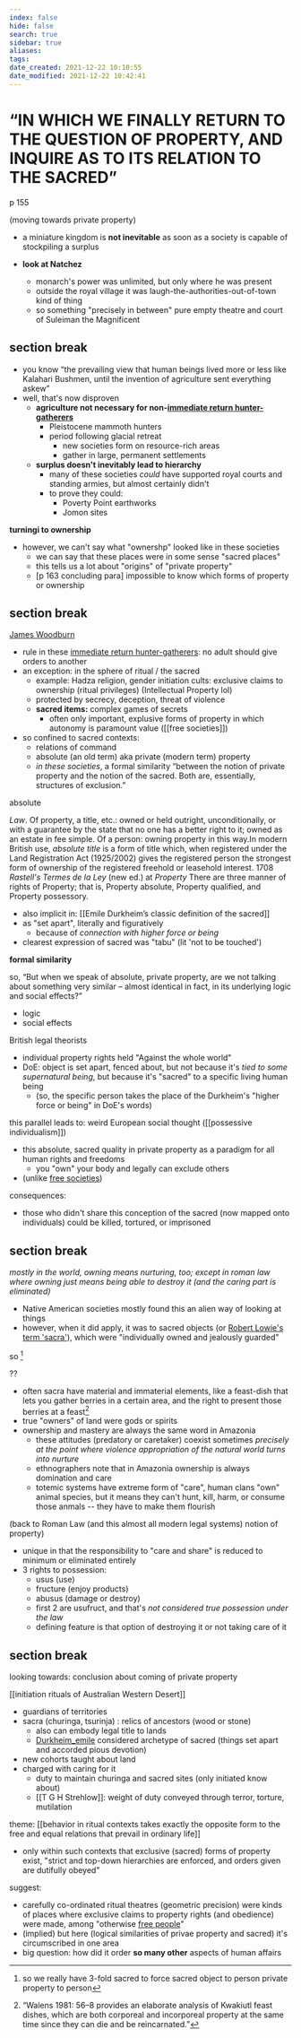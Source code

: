 ```yaml
---
index: false
hide: false
search: true
sidebar: true
aliases:
tags:
date_created: 2021-12-22 10:10:55
date_modified: 2021-12-22 10:42:41
---
```


# “IN WHICH WE FINALLY RETURN TO THE QUESTION OF PROPERTY, AND INQUIRE AS TO ITS RELATION TO THE SACRED”

p 155

(moving towards private property)

- a miniature kingdom is  **not inevitable** as soon as a society is capable of stockpiling a surplus

- **look at Natchez**
	- monarch's power was unlimited, but only where he was present
	- outside the royal village it was laugh-the-authorities-out-of-town kind of thing
	- so something "precisely in between" pure empty theatre and court of Suleiman the Magnificent

## section break

- you know “the prevailing view that human beings lived more or less like Kalahari Bushmen, until the invention of agriculture sent everything askew”
- well, that's now disproven
	- **agriculture not necessary for non-[immediate return hunter-gatherers](immediate%20return%20hunter-gatherers.md)**
		- Pleistocene mammoth hunters
		- period following glacial retreat
			- new societies form on resource-rich areas
			- gather in large, permanent settlements
	- **surplus doesn't inevitably lead to hierarchy**
		- many of these societies *could* have supported royal courts and standing armies, but almost certainly didn't
		- to prove they could:
			- Poverty Point earthworks
			- Jomon sites

**turningi to ownership**
- however, we can't say what "ownershp" looked like in these societies
	- we can say that these places were in some sense "sacred places"
	- this tells us a lot about "origins" of "private property"
	- [p 163 concluding para] impossible to know which forms of property or ownership

## section break

[James Woodburn](James%20Woodburn.md)

- rule in these [immediate return hunter-gatherers](immediate%20return%20hunter-gatherers.md): no adult should give orders to another
- an exception: in the sphere of ritual / the sacred
	- example: Hadza religion, gender initiation cults: exclusive claims to ownership (ritual privileges) (Intellectual Property lol)
	- protected by secrecy, deception, threat of violence
	- **sacred items:** complex games of secrets
		- often only important, explusive forms of property in which autonomy is paramount value ([[free societies]])
- so confined to sacred contexts:
	- relations of command
	- absolute (an old term) aka private (modern term) property
	- *in these societies*, a formal similarity “between the notion of private property and the notion of the sacred. Both are, essentially, structures of exclusion.”

absolute

_Law_. Of property, a title, etc.: owned or held outright, unconditionally, or with a guarantee by the state that no one has a better right to it; owned as an estate in fee simple. Of a person: owning property in this way.In modern British use, _absolute title_ is a form of title which, when registered under the Land Registration Act (1925/2002) gives the registered person the strongest form of ownership of the registered freehold or leasehold interest.
1708 _Rastell's Termes de la Ley_ (new ed.) at _Property_ There are three manner of rights of Property; that is, Property absolute, Property qualified, and Property possessory.

- also implicit in:
[[Emile Durkheim’s classic definition of the sacred]]
- as "set apart", literally and figuratively
	- because of *connection with higher force or being*
- clearest expression of sacred was "tabu" (lit 'not to be touched')

**formal similarity**

so, “But when we speak of absolute, private property, are we not talking about something very similar – almost identical in fact, in its underlying logic and social effects?”

- logic
- social effects

British legal theorists

- individual property rights held "Against the whole world"
- DoE: object is set apart, fenced about, but not because it's *tied to some supernatural being*, but because it's "sacred" to a specific living human being
	- (so, the specific person takes the place of the Durkheim's "higher force or being" in DoE's words)

this parallel leads to: weird European social thought ([[possessive individualism]])

- this absolute, sacred quality in private property as a paradigm for all human rights and freedoms
	- you "own" your body and legally can exclude others
- (unlike [free societies](free%20societies.md))

consequences:

- those who didn't share this conception of the sacred (now mapped onto individuals) could be killed, tortured, or imprisoned

## section break

*mostly in the world, owning means nurturing, too; except in roman law where owning just means being able to destroy it (and the caring part is eliminated)*

- Native American societies mostly found this an alien way of looking at things
- however, when it did apply, it was to sacred objects (or [Robert Lowie's term 'sacra'](Robert%20Lowie%20sacra.md)), which were "individually owned and jealously guarded"

so [^1]

??
- often sacra have material and immaterial elements, like a feast-dish that lets you gather berries in a certain area, and the right to present those berries at a feast[^2]
- true "owners" of land were gods or spirits
- ownership and mastery are always the same word in Amazonia
	- these attitudes (predatory or caretaker) coexist sometimes *precisely at the point where violence appropriation of the natural world turns into nurture*
	- ethnographers note that in Amazonia ownership is always domination and care
	- totemic systems have extreme form of "care", human clans "own" animal species, but it means they can't hunt, kill, harm, or consume those anmals -- they have to make them flourish

(back to Roman Law (and this almost all modern legal systems) notion of property)
- unique in that the responsibility to "care and share" is reduced to minimum or eliminated entirely
- 3 rights to possession: 
	- usus (use)
	- fructure (enjoy products)
	- abusus (damage or destroy)
	- first 2 are usufruct, and that's *not considered true possession under the law*
	- defining feature is that option of destroying it or not taking care of it

## section break

looking towards: conclusion about coming of private property

[[initiation rituals of Australian Western Desert]]
- guardians of territories
- sacra (churinga, tsurinja) : relics of ancestors (wood or stone)
	- also can embody legal title to lands
	- [Durkheim_emile](Durkheim_emile.md) considered archetype of sacred (things set apart and accorded pious devotion)
- new cohorts taught about land
- charged with caring for it
	- duty to maintain churinga and sacred sites (only initiated know about)
	- [[T G H Strehlow]]: weight of duty conveyed through terror, torture, mutilation

theme: [[behavior in ritual contexts takes exactly the opposite form to the free and equal relations that prevail in ordinary life]]
- only within such contexts that exclusive (sacred) forms of property exist, "strict and top-down hierarchies are enforced, and orders given are dutifully obeyed"

suggest:
- carefully co-ordinated ritual theatres (geometric precision) were kinds of places where exclusive claims to property rights (and obedience) were made, among "otherwise [free people](free%20societies.md)"
- (implied) but here (logical similarities of privae property and sacred) it's circumscribed in one area
- big question: how did it order **so many other** aspects of human affairs


[^1]: so we really have 3-fold
     sacred to force
	 sacred object to person
	 private property to person
[^2]: “Walens 1981: 56–8 provides an elaborate analysis of Kwakiutl feast dishes, which are both corporeal and incorporeal property at the same time since they can die and be reincarnated.”
